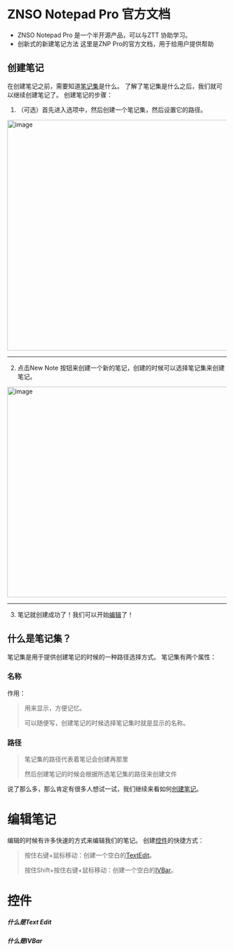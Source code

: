# ZNSO Notepad Pro 官方文档
* ZNSO Notepad Pro 是一个半开源产品，可以与ZTT 协助学习。
* 创新式的新建笔记方法
这里是ZNP Pro的官方文档，用于给用户提供帮助

## 创建笔记
在创建笔记之前，需要知道[笔记集](https://github.com/BB-Software-Corporation/ZNSONotepadPro-Document#%E4%BB%80%E4%B9%88%E6%98%AF%E7%AC%94%E8%AE%B0%E9%9B%86)是什么。
了解了笔记集是什么之后，我们就可以继续创建笔记了。
创建笔记的步骤：
1. （可选）首先进入选项中，然后创建一个笔记集，然后设置它的路径。
<img width="1119" height="528" alt="image" src="https://github.com/user-attachments/assets/f9d638e1-e5bd-4ec1-b0fd-2ee989466f67" />

---

2. 点击New Note 按钮来创建一个新的笔记，创建的时候可以选择笔记集来创建笔记。
<img width="924" height="482" alt="image" src="https://github.com/user-attachments/assets/763447b1-5bfb-4c04-a615-36a89c2f361e" />

---

3. 笔记就创建成功了！我们可以开始[编辑](https://github.com/BB-Software-Corporation/ZNSONotepadPro-Document/tree/main#%E7%BC%96%E8%BE%91%E7%AC%94%E8%AE%B0)了！

## 什么是笔记集？
笔记集是用于提供创建笔记的时候的一种路径选择方式。
笔记集有两个属性：
### 名称
作用：
> 用来显示，方便记忆。
>
> 可以随便写，创建笔记的时候选择笔记集时就是显示的名称。
### 路径
> 笔记集的路径代表着笔记会创建再那里
>
> 然后创建笔记的时候会根据所选笔记集的路径来创建文件

说了那么多，那么肯定有很多人想试一试，我们继续来看如何[创建笔记](https://github.com/BB-Software-Corporation/ZNSONotepadPro-Document#%E5%88%9B%E5%BB%BA%E7%AC%94%E8%AE%B0)。

# 编辑笔记
编辑的时候有许多快速的方式来编辑我们的笔记。
创建[控件]()的快捷方式：
> 按住右键+鼠标移动：创建一个空白的[TextEdit](https://github.com/BB-Software-Corporation/ZNSONotepadPro-Document/tree/main#%E4%BB%80%E4%B9%88%E6%98%AFtext-edit)。
> 
> 按住Shift+按住右键+鼠标移动：创建一个空白的[IVBar](https://github.com/BB-Software-Corporation/ZNSONotepadPro-Document/tree/main#%E4%BB%80%E4%B9%88%E6%98%AFivbar)。

# 控件
##### 什么是Text Edit
##### 什么是IVBar
